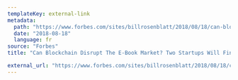 ```yaml
---
templateKey: external-link
metadata:
  path: "https://www.forbes.com/sites/billrosenblatt/2018/08/18/can-blockchains-disrupt-the-e-book-market-two-startups-will-find-out/#248ad6a75a0b"
  date: "2018-08-18"
  language: fr
source: "Forbes"
title: "Can Blockchain Disrupt The E-Book Market? Two Startups Will Find Out (uniquement en anglais)"

external_url: "https://www.forbes.com/sites/billrosenblatt/2018/08/18/can-blockchains-disrupt-the-e-book-market-two-startups-will-find-out/#248ad6a75a0b"
---
```

